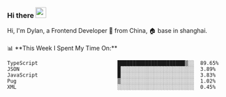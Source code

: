 ### Hi there <img src="https://media.giphy.com/media/hvRJCLFzcasrR4ia7z/giphy.gif" width="25px">

<!-- ![visitors](https://visitor-badge.glitch.me/badge?page_id=dislfyer.dislfyer) --!>

Hi, I'm Dylan, a Frontend Developer 🚀 from China, 🏠 base in shanghai.
<br/>
<br/>

📊 **This Week I Spent My Time On:**


<!--START_SECTION:waka-->

```text
TypeScript                          ██████████████████████▒░░  89.65%
JSON                                █░░░░░░░░░░░░░░░░░░░░░░░░  3.89%
JavaScript                          █░░░░░░░░░░░░░░░░░░░░░░░░  3.83%
Pug                                 ▒░░░░░░░░░░░░░░░░░░░░░░░░  1.02%
XML                                 ░░░░░░░░░░░░░░░░░░░░░░░░░  0.45%
```

<!--END_SECTION:waka-->

<!--
**About Me:**
 -->
